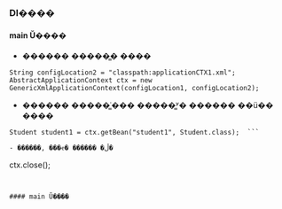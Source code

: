 ### DI����

#### main Ŭ���� 

- ������ �����̳� ����
```
String configLocation2 = "classpath:applicationCTX1.xml";
AbstractApplicationContext ctx = new GenericXmlApplicationContext(configLocation1, configLocation2);
```


- ������ �����̳ʿ��� �����̳ʸ� ������ ��ü�� ����
```
Student student1 = ctx.getBean("student1", Student.class);	```

- ������, ���ҽ� ������ �ڵ�
```
ctx.close();
```


#### main Ŭ����	